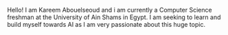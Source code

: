 Hello!
I am Kareem Abouelseoud and i am currently a Computer Science freshman at the University of Ain Shams in Egypt.
I am seeking to learn and build myself towards AI as I am very passionate about this huge topic.

<!---
kareem8996/kareem8996 is a ✨ special ✨ repository because its `README.md` (this file) appears on your GitHub profile.
You can click the Preview link to take a look at your changes.
--->
